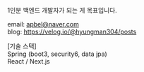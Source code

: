 1인분 백엔드 개발자가 되는 게 목표입니다.


email: apbel@naver.com  
blog: https://velog.io/@hyungman304/posts  

[기술 스택]  
Spring (boot3, security6, data jpa)  
React / Next.js  


<!---
- 👋 Hi, I’m @kimtaehyun304
- 👀 I’m interested in ...
- 🌱 I’m currently learning ...
- 💞️ I’m looking to collaborate on ...
- 📫 How to reach me ...
- 😄 Pronouns: ...
- ⚡ Fun fact: ...
kimtaehyun304/kimtaehyun304 is a ✨ special ✨ repository because its `README.md` (this file) appears on your GitHub profile.
You can click the Preview link to take a look at your changes.
--->
